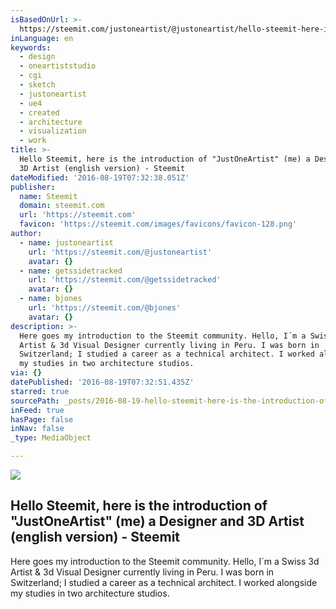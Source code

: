 ```yaml
---
isBasedOnUrl: >-
  https://steemit.com/justoneartist/@justoneartist/hello-steemit-here-is-the-introduction-of-justoneartist-a-designer-and-3d-artist
inLanguage: en
keywords:
  - design
  - oneartiststudio
  - cgi
  - sketch
  - justoneartist
  - ue4
  - created
  - architecture
  - visualization
  - work
title: >-
  Hello Steemit, here is the introduction of "JustOneArtist" (me) a Designer and
  3D Artist (english version) - Steemit
dateModified: '2016-08-19T07:32:38.051Z'
publisher:
  name: Steemit
  domain: steemit.com
  url: 'https://steemit.com'
  favicon: 'https://steemit.com/images/favicons/favicon-128.png'
author:
  - name: justoneartist
    url: 'https://steemit.com/@justoneartist'
    avatar: {}
  - name: getssidetracked
    url: 'https://steemit.com/@getssidetracked'
    avatar: {}
  - name: bjones
    url: 'https://steemit.com/@bjones'
    avatar: {}
description: >-
  Here goes my introduction to the Steemit community. Hello, I´m a Swiss 3d
  Artist & 3d Visual Designer currently living in Peru. I was born in
  Switzerland; I studied a career as a technical architect. I worked alongside
  my studies in two architecture studios.
via: {}
datePublished: '2016-08-19T07:32:51.435Z'
starred: true
sourcePath: _posts/2016-08-19-hello-steemit-here-is-the-introduction-of-justoneartist.md
inFeed: true
hasPage: false
inNav: false
_type: MediaObject

---
```

<article style=""><img src="https://img1.steemit.com/0x0/https://66.media.tumblr.com/tumblr_md8x01WLbO1r0xt1go1_1280.jpg" /><h1>Hello Steemit, here is the introduction of "JustOneArtist" (me) a Designer and 3D Artist (english version) - Steemit</h1><p>Here goes my introduction to the Steemit community. Hello, I´m a Swiss 3d Artist &amp; 3d Visual Designer currently living in Peru. I was born in Switzerland; I studied a career as a technical architect. I worked alongside my studies in two architecture studios.</p></article>